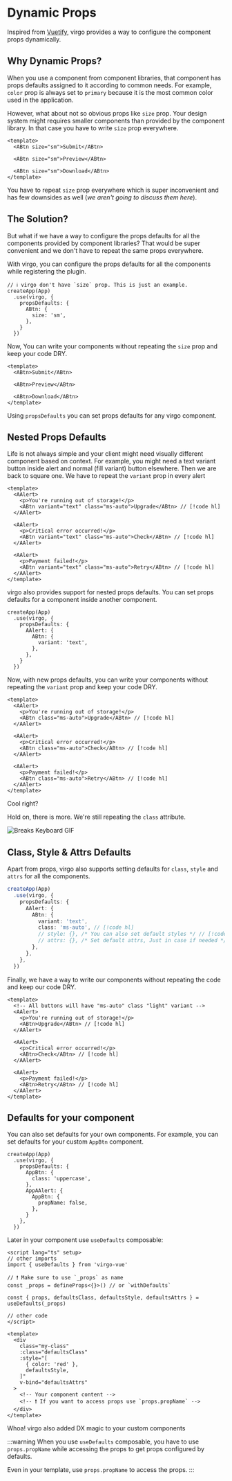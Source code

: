 # Dynamic Props

Inspired from [Vuetify](https://vuetifyjs.com/), virgo provides a way to configure the component props dynamically.

## Why Dynamic Props?

When you use a component from component libraries, that component has props defaults assigned to it according to common needs. For example, `color` prop is always set to `primary` because it is the most common color used in the application.

However, what about not so obvious props like `size` prop. Your design system might requires smaller components than provided by the component library. In that case you have to write `size` prop everywhere.

```vue
<template>
  <ABtn size="sm">Submit</ABtn>

  <ABtn size="sm">Preview</ABtn>

  <ABtn size="sm">Download</ABtn>
</template>
```

You have to repeat `size` prop everywhere which is super inconvenient <i class="i-fluent-emoji-confounded-face"></i> and has few downsides as well (_we aren't going to discuss them here_).

## The Solution?

But what if we have a way to configure the props defaults for all the components provided by component libraries? That would be super convenient <i class="i-fluent-emoji-grinning-face"></i> and we don't have to repeat the same props everywhere.

With virgo, you can configure the props defaults for all the components while registering the plugin.

```ts{4-8}
// ℹ️ virgo don't have `size` prop. This is just an example.
createApp(App)
  .use(virgo, {
    propsDefaults: {
      ABtn: {
        size: 'sm',
      },
    }
  })
```

Now, You can write your components without repeating the `size` prop and keep your code DRY.

```vue
<template>
  <ABtn>Submit</ABtn>

  <ABtn>Preview</ABtn>

  <ABtn>Download</ABtn>
</template>
```

Using `propsDefaults` you can set props defaults for any virgo component.

## Nested Props Defaults

Life is not always simple and your client might need visually different component based on context. For example, you might need a text variant button inside alert and normal (fill variant) button elsewhere. Then we are back to square one. We have to repeat the `variant` prop in every alert <i class="i-fluent-emoji-expressionless-face"></i>

```vue
<template>
  <AAlert>
    <p>You're running out of storage!</p>
    <ABtn variant="text" class="ms-auto">Upgrade</ABtn> // [!code hl]
  </AAlert>

  <AAlert>
    <p>Critical error occurred!</p>
    <ABtn variant="text" class="ms-auto">Check</ABtn> // [!code hl]
  </AAlert>

  <AAlert>
    <p>Payment failed!</p>
    <ABtn variant="text" class="ms-auto">Retry</ABtn> // [!code hl]
  </AAlert>
</template>
```

virgo also provides support for nested props defaults. You can set props defaults for a component inside another component.

```ts{4-8}
createApp(App)
  .use(virgo, {
    propsDefaults: {
      AAlert: {
        ABtn: {
          variant: 'text',
        },
      },
    }
  })
```

Now, with new props defaults, you can write your components without repeating the `variant` prop and keep your code DRY.

```vue
<template>
  <AAlert>
    <p>You're running out of storage!</p>
    <ABtn class="ms-auto">Upgrade</ABtn> // [!code hl]
  </AAlert>

  <AAlert>
    <p>Critical error occurred!</p>
    <ABtn class="ms-auto">Check</ABtn> // [!code hl]
  </AAlert>

  <AAlert>
    <p>Payment failed!</p>
    <ABtn class="ms-auto">Retry</ABtn> // [!code hl]
  </AAlert>
</template>
```

Cool right? <i class="i-fluent-emoji-smiling-face-with-sunglasses"></i>

Hold on, there is more. We're still repeating the `class` attribute. <i class="i-fluent-emoji-expressionless-face"></i>

![Breaks Keyboard GIF](https://media.tenor.com/Tp6pUkz1oR8AAAAC/breaks-keyboard.gif)

## Class, Style & Attrs Defaults

Apart from props, virgo also supports setting defaults for `class`, `style` and `attrs` for all the components.

```ts
createApp(App)
  .use(virgo, {
    propsDefaults: {
      AAlert: {
        ABtn: {
          variant: 'text',
          class: 'ms-auto', // [!code hl]
          // style: {}, /* You can also set default styles */ // [!code hl]
          // attrs: {}, /* Set default attrs, Just in case if needed */ // [!code hl]
        },
      },
    },
  })
```

Finally, we have a way to write our components without repeating the code and keep our code DRY.

```vue
<template>
  <!-- All buttons will have "ms-auto" class "light" variant -->
  <AAlert>
    <p>You're running out of storage!</p>
    <ABtn>Upgrade</ABtn> // [!code hl]
  </AAlert>

  <AAlert>
    <p>Critical error occurred!</p>
    <ABtn>Check</ABtn> // [!code hl]
  </AAlert>

  <AAlert>
    <p>Payment failed!</p>
    <ABtn>Retry</ABtn> // [!code hl]
  </AAlert>
</template>
```

## Defaults for your component

You can also set defaults for your own components. For example, you can set defaults for your custom `AppBtn` component.

```ts{4-11}
createApp(App)
  .use(virgo, {
    propsDefaults: {
      AppBtn: {
        class: 'uppercase',
      },
      AppAAlert: {
        AppBtn: {
          propName: false,
        },
      }
    },
  })
```

Later in your component use `useDefaults` composable:

```vue
<script lang="ts" setup>
// other imports
import { useDefaults } from 'virgo-vue'

// ❗ Make sure to use `_props` as name
const _props = defineProps<{}>() // or `withDefaults`

const { props, defaultsClass, defaultsStyle, defaultsAttrs } = useDefaults(_props)

// other code
</script>

<template>
  <div
    class="my-class"
    :class="defaultsClass"
    :style="[
      { color: 'red' },
      defaultsStyle,
    ]"
    v-bind="defaultsAttrs"
  >
    <!-- Your component content -->
    <!-- ❗ If you want to access props use `props.propName` -->
  </div>
</template>
```

Whoa! virgo also added DX magic to your custom components <i class="i-fluent-emoji-man-mage-light"></i>

:::warning
When you use `useDefaults` composable, you have to use `props.propName` while accessing the props to get props configured by defaults.

Even in your template, use `props.propName` to access the props.
:::
